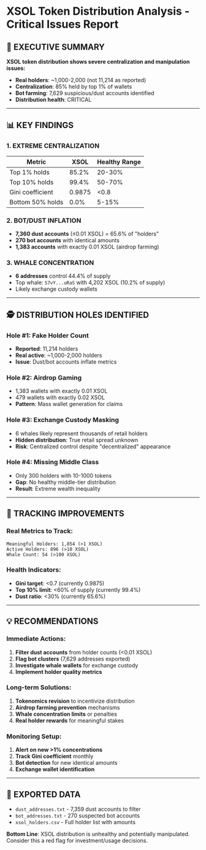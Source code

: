 # XSOL Token Distribution Analysis - Critical Issues Report

## 🚨 EXECUTIVE SUMMARY
**XSOL token distribution shows severe centralization and manipulation issues:**
- **Real holders**: ~1,000-2,000 (not 11,214 as reported)
- **Centralization**: 85% held by top 1% of wallets
- **Bot farming**: 7,629 suspicious/dust accounts identified
- **Distribution health**: CRITICAL

---

## 📊 KEY FINDINGS

### 1. **EXTREME CENTRALIZATION**
| Metric | XSOL | Healthy Range |
|--------|------|---------------|
| Top 1% holds | 85.2% | 20-30% |
| Top 10% holds | 99.4% | 50-70% |
| Gini coefficient | 0.9875 | <0.8 |
| Bottom 50% holds | 0.0% | 5-15% |

### 2. **BOT/DUST INFLATION**
- **7,360 dust accounts** (≤0.01 XSOL) = 65.6% of "holders"
- **270 bot accounts** with identical amounts
- **1,383 accounts** with exactly 0.01 XSOL (airdrop farming)

### 3. **WHALE CONCENTRATION**
- **6 addresses** control 44.4% of supply
- Top whale: `S7vY...uRaS` with 4,202 XSOL (10.2% of supply)
- Likely exchange custody wallets

---

## 🕵️ DISTRIBUTION HOLES IDENTIFIED

### **Hole #1: Fake Holder Count**
- **Reported**: 11,214 holders
- **Real active**: ~1,000-2,000 holders
- **Issue**: Dust/bot accounts inflate metrics

### **Hole #2: Airdrop Gaming**
- 1,383 wallets with exactly 0.01 XSOL
- 479 wallets with exactly 0.02 XSOL  
- **Pattern**: Mass wallet generation for claims

### **Hole #3: Exchange Custody Masking**
- 6 whales likely represent thousands of retail holders
- **Hidden distribution**: True retail spread unknown
- **Risk**: Centralized control despite "decentralized" appearance

### **Hole #4: Missing Middle Class**
- Only 300 holders with 10-1000 tokens
- **Gap**: No healthy middle-tier distribution
- **Result**: Extreme wealth inequality

---

## 🔧 TRACKING IMPROVEMENTS

### **Real Metrics to Track:**
```
Meaningful Holders: 1,854 (>1 XSOL)
Active Holders: 896 (>10 XSOL)  
Whale Count: 54 (>100 XSOL)
```

### **Health Indicators:**
- **Gini target**: <0.7 (currently 0.9875)
- **Top 10% limit**: <60% of supply (currently 99.4%)
- **Dust ratio**: <30% (currently 65.6%)

---

## 💡 RECOMMENDATIONS

### **Immediate Actions:**
1. **Filter dust accounts** from holder counts (<0.01 XSOL)
2. **Flag bot clusters** (7,629 addresses exported)
3. **Investigate whale wallets** for exchange custody
4. **Implement holder quality metrics**

### **Long-term Solutions:**
1. **Tokenomics revision** to incentivize distribution
2. **Airdrop farming prevention** mechanisms  
3. **Whale concentration limits** or penalties
4. **Real holder rewards** for meaningful stakes

### **Monitoring Setup:**
1. **Alert on new >1% concentrations**
2. **Track Gini coefficient** monthly
3. **Bot detection** for new identical amounts
4. **Exchange wallet identification**

---

## 📁 EXPORTED DATA
- `dust_addresses.txt` - 7,359 dust accounts to filter
- `bot_addresses.txt` - 270 suspected bot accounts
- `xsol_holders.csv` - Full holder list with amounts

**Bottom Line**: XSOL distribution is unhealthy and potentially manipulated. Consider this a red flag for investment/usage decisions.
